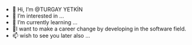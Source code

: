 - 👋 Hi, I’m @TURGAY YETKİN
- 👀 I’m interested in ...
- 🌱 I’m currently learning ...
- 💞️I want to make a career change by developing in the software field.
- 📫 wish to see you later also ...

<!---
turgay28/turgay28 is a ✨ special ✨ repository because its `README.md` (this file) appears on your GitHub profile.
You can click the Preview link to take a look at your changes.
--->
